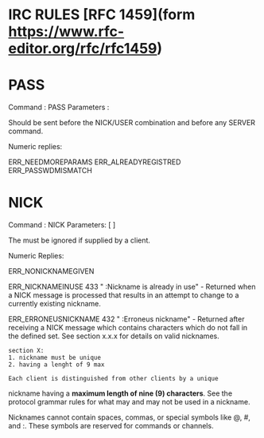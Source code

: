 # IRC RULES [RFC 1459](form https://www.rfc-editor.org/rfc/rfc1459)


# PASS

Command : PASS
Parameters : <password>

Should be sent before the NICK/USER combination and before any SERVER command.

Numeric replies:

ERR_NEEDMOREPARAMS
ERR_ALREADYREGISTRED
ERR_PASSWDMISMATCH

# NICK

Command : NICK
Parameters: <nickname> [ <hopcount> ]

The <hopcount> must be ignored if supplied by a client.

Numeric Replies:

ERR_NONICKNAMEGIVEN

ERR_NICKNAMEINUSE 433
    "<nick> :Nickname is already in use"
    - Returned when a NICK message is processed that results
    in an attempt to change to a currently existing
    nickname.

ERR_ERRONEUSNICKNAME 432
    "<nick> :Erroneus nickname"
    - Returned after receiving a NICK message which contains characters which do not fall in the defined set. See section x.x.x for details on valid nicknames.

    section X:
    1. nickname must be unique
    2. having a lenght of 9 max

    Each client is distinguished from other clients by a unique
nickname having a **maximum length of nine (9) characters**. See the
protocol grammar rules for what may and may not be used in a
nickname. 

Nicknames cannot contain spaces, commas, or special symbols like @, #, and :.
These symbols are reserved for commands or channels.
    
<!-- 
ERR_NICKCOLLISION 444
    "<nick> :Nickname collision KILL"
    - Returned by a server to a client when it detects a
    nickname collision (registered of a NICK that
    already exists by another server). -->